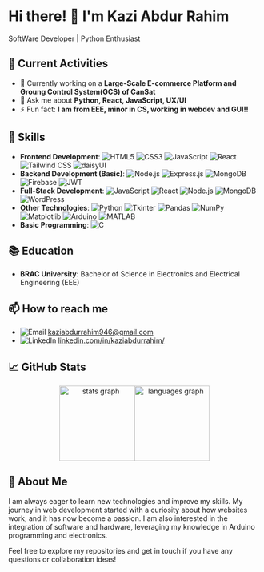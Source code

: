 # Hi there! 👋 I'm Kazi Abdur Rahim

SoftWare Developer | Python Enthusiast

## 🚀 Current Activities  
- 🔭 Currently working on a **Large-Scale E-commerce Platform and Groung Control System(GCS) of CanSat**   
- 💬 Ask me about **Python, React, JavaScript, UX/UI**  
- ⚡ Fun fact: **I am from EEE, minor in CS, working in webdev and GUI!!**
  
## 🔧 Skills
- **Frontend Development**: ![HTML5](https://img.shields.io/badge/-HTML5-E34F26?logo=html5&logoColor=white) ![CSS3](https://img.shields.io/badge/-CSS3-1572B6?logo=css3&logoColor=white) ![JavaScript](https://img.shields.io/badge/-JavaScript-F7DF1E?logo=javascript&logoColor=black) ![React](https://img.shields.io/badge/-React-61DAFB?logo=react&logoColor=black) ![Tailwind CSS](https://img.shields.io/badge/-Tailwind%20CSS-38B2AC?logo=tailwind-css&logoColor=white) ![daisyUI](https://img.shields.io/badge/-daisyUI-5A67D8?logo=daisyui&logoColor=white)
- **Backend Development  (Basic)**: ![Node.js](https://img.shields.io/badge/-Node.js-339933?logo=node.js&logoColor=white) ![Express.js](https://img.shields.io/badge/-Express.js-000000?logo=express&logoColor=white) ![MongoDB](https://img.shields.io/badge/-MongoDB-47A248?logo=mongodb&logoColor=white) ![Firebase](https://img.shields.io/badge/-Firebase-FFCA28?logo=firebase&logoColor=black) ![JWT](https://img.shields.io/badge/JWT-black?style=for-the-badge&logo=JSON%20web%20tokens)
- **Full-Stack Development**: ![JavaScript](https://img.shields.io/badge/-JavaScript-F7DF1E?logo=javascript&logoColor=black) ![React](https://img.shields.io/badge/-React-61DAFB?logo=react&logoColor=black) ![Node.js](https://img.shields.io/badge/-Node.js-339933?logo=node.js&logoColor=white) ![MongoDB](https://img.shields.io/badge/-MongoDB-47A248?logo=mongodb&logoColor=white) ![WordPress](https://img.shields.io/badge/-WordPress-21759B?logo=wordpress&logoColor=white)
- **Other Technologies**: ![Python](https://img.shields.io/badge/-Python-3776AB?logo=python&logoColor=white)
  ![Tkinter](https://img.shields.io/badge/-Tkinter-3776AB?logo=python&logoColor=white)
  ![Pandas](https://img.shields.io/badge/-Pandas-150458?logo=pandas&logoColor=white)
  ![NumPy](https://img.shields.io/badge/-NumPy-013243?logo=numpy&logoColor=white)
  ![Matplotlib](https://img.shields.io/badge/-Matplotlib-000080?logo=matplotlib&logoColor=white)
  ![Arduino](https://img.shields.io/badge/-Arduino-00979D?logo=arduino&logoColor=white)
  ![MATLAB](https://img.shields.io/badge/MATLAB-0076A8?logo=mathworks&logoColor=white)
- **Basic Programming**: ![C](https://img.shields.io/badge/-C-A8B9CC?logo=c&logoColor=black)

## 📚 Education
- **BRAC University**: Bachelor of Science in Electronics and Electrical Engineering (EEE)

## 📫 How to reach me
- ![Email](https://img.shields.io/badge/-Email-D14836?logo=gmail&logoColor=white) [kaziabdurrahim946@gmail.com](mailto:kaziabdurrahim946@gmail.com)
- ![LinkedIn](https://img.shields.io/badge/-LinkedIn-0077B5?logo=linkedin&logoColor=white) [linkedin.com/in/kaziabdurrahim/](https://www.linkedin.com/in/kaziabdurrahim/)

## 📈 GitHub Stats
<div align="center">
  <div style="display: flex; flex-wrap: wrap; justify-content: center;">
      <img src="https://github-readme-stats.vercel.app/api?username=KaziAbdurRahim&show_icons=true&theme=radical" height="150" alt="stats graph" />
      <img src="https://github-readme-stats.vercel.app/api/top-langs/?username=KaziAbdurRahim&layout=compact&theme=radical" height="150" alt="languages graph" />
  </div>
</div>




## 🚀 About Me
I am always eager to learn new technologies and improve my skills. My journey in web development started with a curiosity about how websites work, and it has now become a passion. I am also interested in the integration of software and hardware, leveraging my knowledge in Arduino programming and electronics.

Feel free to explore my repositories and get in touch if you have any questions or collaboration ideas!



